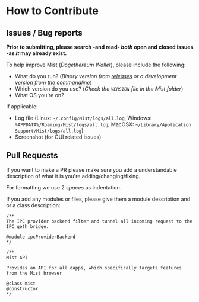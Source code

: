# How to Contribute

## Issues / Bug reports

**Prior to submitting, please search -and read- _both_ open and closed issues -as _it_ may already exist.**

To help improve Mist (_Dogethereum Wallet_), please include the following:

* What do you run? (_Binary version from [releases](https://github.com/ethereum/mist/releases) or a development version from the [commandline](https://github.com/ethereum/mist#run-mist)_)
* Which version do you use? (_Check the `VERSION` file in the Mist folder_)
* What OS you're on?

If applicable:

* Log file (Linux: `~/.config/Mist/logs/all.log`, Windows: `%APPDATA%/Roaming/Mist/logs/all.log`, MacOSX: `~/Library/Application Support/Mist/logs/all.log`)
* Screenshot (for GUI related issues)

## Pull Requests

If you want to make a PR please make sure you add a understandable description of what it is you're adding/changing/fixing.

For formatting we use 2 _spaces_ as indentation.

If you add any modules or files, please give them a module description and or a class description:

```
/**
The IPC provider backend filter and tunnel all incoming request to the IPC geth bridge.

@module ipcProviderBackend
*/

/**
Mist API

Provides an API for all dapps, which specifically targets features from the Mist browser

@class mist
@constructor
*/
```
